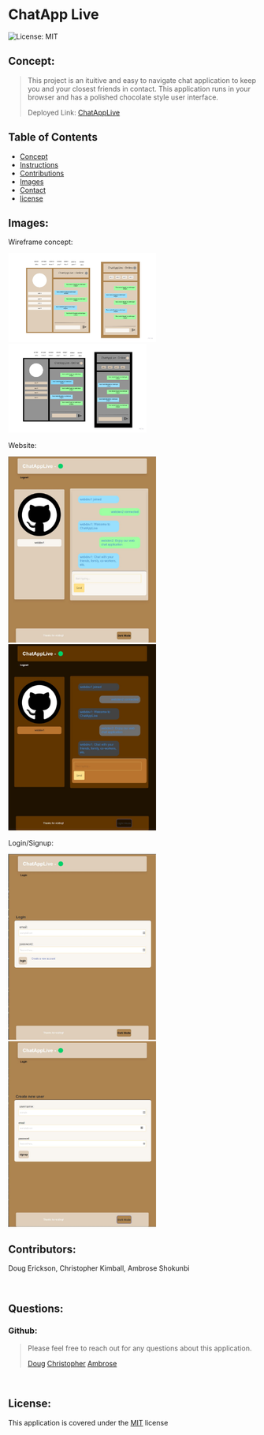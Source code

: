 # ChatApp Live

![License: MIT](https://img.shields.io/badge/license-MIT-blue)
## Concept:
<blockquote>
<p>This project is an ituitive and easy to navigate chat application to keep you and your closest friends in contact. This application runs in your browser and has a polished chocolate style user interface.

Deployed Link: [ChatAppLive](https://livechat-app-1.herokuapp.com/)
</p>
</blockquote>

## Table of Contents
- [Concept](#concept)
- [Instructions](#instructions)
- [Contributions](#contributors)
- [Images](#images)
- [Contact](#questions)
- [license](#license)

## Images:
Wireframe concept:

<img src="./assets/Images/1 Light mode.jpg" width="300" > <img src="./assets/Images/1 Dark mode.jpg" width="281" >

Website:

<img src="./assets/Images/2 Test 1.jpg" width="300" >
<img src="./assets/Images//2 Test 2.jpg" width="300">

Login/Signup:

<img src="./assets/Images/3 Login 1.jpg" width="300" >
<img src="./assets/Images/3 Login 2.jpg" width="300" >

## Contributors:

Doug Erickson, Christopher Kimball, Ambrose Shokunbi

<br>

## Questions:
### Github:
<blockquote>
Please feel free to reach out for any questions about this application.

[Doug](https://github.com/Crimsondrac1) 
[Christopher](https://github.com/axdot) 
[Ambrose](https://github.com/ashokunb) 

</blockquote>

<br>

## License:

  This application is covered under the [MIT](https://spdx.org/licenses/MIT.html) license
<br>
